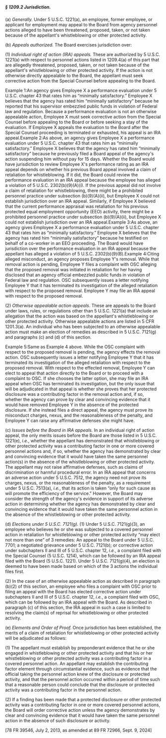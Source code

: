 ##### § 1209.2 Jurisdiction. #####

(a) *Generally.* Under 5 U.S.C. 1221(a), an employee, former employee, or applicant for employment may appeal to the Board from agency personnel actions alleged to have been threatened, proposed, taken, or not taken because of the appellant's whistleblowing or other protected activity.

(b) *Appeals authorized.* The Board exercises jurisdiction over:

(1) *Individual right of action (IRA) appeals.* These are authorized by 5 U.S.C. 1221(a) with respect to personnel actions listed in 1209.4(a) of this part that are allegedly threatened, proposed, taken, or not taken because of the appellant's whistleblowing or other protected activity. If the action is not otherwise directly appealable to the Board, the appellant must seek corrective action from the Special Counsel before appealing to the Board.

Example 1:An agency gives Employee X a performance evaluation under 5 U.S.C. chapter 43 that rates him as “minimally satisfactory.” Employee X believes that the agency has rated him “minimally satisfactory” because he reported that his supervisor embezzled public funds in violation of Federal law and regulation. Because a performance evaluation is not an otherwise appealable action, Employee X must seek corrective action from the Special Counsel before appealing to the Board or before seeking a stay of the evaluation. If Employee X appeals the evaluation to the Board after the Special Counsel proceeding is terminated or exhausted, his appeal is an IRA appeal.Example 2:As above, an agency gives Employee X a performance evaluation under 5 U.S.C. chapter 43 that rates him as “minimally satisfactory.” Employee X believes that the agency has rated him “minimally satisfactory” because he previously filed a Board appeal of the agency's action suspending him without pay for 15 days. Whether the Board would have jurisdiction to review Employee X's performance rating as an IRA appeal depends on whether his previous Board appeal involved a claim of retaliation for whistleblowing. If it did, the Board could review the performance evaluation in an IRA appeal because the employee has alleged a violation of 5 U.S.C. 2302(b)(9)(A)(i). If the previous appeal did not involve a claim of retaliation for whistleblowing, there might be a prohibited personnel practice under subsection (b)(9)(A)(ii), but Employee X could not establish jurisdiction over an IRA appeal. Similarly, if Employee X believed that the current performance appraisal was retaliation for his previous protected equal employment opportunity (EEO) activity, there might be a prohibited personnel practice under subsection (b)(9)(A)(ii), but Employee X could not establish jurisdiction over an IRA appeal.Example 3:As above, an agency gives Employee X a performance evaluation under 5 U.S.C. chapter 43 that rates him as “minimally satisfactory.” Employee X believes that the agency has rated him “minimally satisfactory” because he testified on behalf of a co-worker in an EEO proceeding. The Board would have jurisdiction over the performance evaluation in an IRA appeal because the appellant has alleged a violation of 5 U.S.C. 2302(b)(9)(B).Example 4:Citing alleged misconduct, an agency proposes Employee Y's removal. While that removal action is pending, Employee Y files a complaint with OSC alleging that the proposed removal was initiated in retaliation for her having disclosed that an agency official embezzled public funds in violation of Federal law and regulation. OSC subsequently issues a letter notifying Employee Y that it has terminated its investigation of the alleged retaliation with respect to the proposed removal. Employee Y may file an IRA appeal with respect to the proposed removal.

(2) *Otherwise appealable action appeals.* These are appeals to the Board under laws, rules, or regulations other than 5 U.S.C. 1221(a) that include an allegation that the action was based on the appellant's whistleblowing or other protected activity. Otherwise appealable actions are listed in 5 CFR 1201.3(a). An individual who has been subjected to an otherwise appealable action must make an election of remedies as described in 5 U.S.C. 7121(g) and paragraphs (c) and (d) of this section.

Example 5:Same as Example 4 above. While the OSC complaint with respect to the proposed removal is pending, the agency effects the removal action. OSC subsequently issues a letter notifying Employee Y that it has terminated its investigation of the alleged retaliation with respect to the proposed removal. With respect to the effected removal, Employee Y can elect to appeal that action directly to the Board or to proceed with a complaint to OSC. If she chooses the latter option, she may file an IRA appeal when OSC has terminated its investigation, but the only issue that will be adjudicated in that appeal is whether she proves that her protected disclosure was a contributing factor in the removal action and, if so, whether the agency can prove by clear and convincing evidence that it would have removed Employee Y in the absence of the protected disclosure. If she instead files a direct appeal, the agency must prove its misconduct charges, nexus, and the reasonableness of the penalty, and Employee Y can raise any affirmative defenses she might have.

(c) *Issues before the Board in IRA appeals.* In an individual right of action appeal, the only merits issues before the Board are those listed in 5 U.S.C. 1221(e), *i.e.*, whether the appellant has demonstrated that whistleblowing or other protected activity was a contributing factor in one or more covered personnel actions and, if so, whether the agency has demonstrated by clear and convincing evidence that it would have taken the same personnel action(s) in the absence of the whistleblowing or other protected activity. The appellant may not raise affirmative defenses, such as claims of discrimination or harmful procedural error. In an IRA appeal that concerns an adverse action under 5 U.S.C. 7512, the agency need not prove its charges, nexus, or the reasonableness of the penalty, as a requirement under 5 U.S.C. 7513(a), *i.e.*, that its action is taken “only for such cause as will promote the efficiency of the service.” However, the Board may consider the strength of the agency's evidence in support of its adverse action in determining whether the agency has demonstrated by clear and convincing evidence that it would have taken the same personnel action in the absence of the whistleblowing or other protected activity.

(d) *Elections under 5 U.S.C. 7121(g).* (1) Under 5 U.S.C. 7121(g)(3), an employee who believes he or she was subjected to a covered personnel action in retaliation for whistleblowing or other protected activity “may elect not more than one” of 3 remedies: An appeal to the Board under 5 U.S.C. 7701; a negotiated grievance under 5 U.S.C. 7121(b); or corrective action under subchapters II and III of 5 U.S.C. chapter 12, *i.e.*, a complaint filed with the Special Counsel (5 U.S.C. 1214), which can be followed by an IRA appeal filed with the Board (5 U.S.C. 1221). Under 5 U.S.C. 7121(g)(4), an election is deemed to have been made based on which of the 3 actions the individual files first.

(2) In the case of an otherwise appealable action as described in paragraph (b)(2) of this section, an employee who files a complaint with OSC prior to filing an appeal with the Board has elected corrective action under subchapters II and III of 5 U.S.C. chapter 12, *i.e.*, a complaint filed with OSC, which can be followed by an IRA appeal with the Board. As described in paragraph (c) of this section, the IRA appeal in such a case is limited to resolving the claim(s) of reprisal for whistleblowing or other protected activity.

(e) *Elements and Order of Proof.* Once jurisdiction has been established, the merits of a claim of retaliation for whistleblowing or other protected activity will be adjudicated as follows:

(1) The appellant must establish by preponderant evidence that he or she engaged in whistleblowing or other protected activity and that his or her whistleblowing or other protected activity was a contributing factor in a covered personnel action. An appellant may establish the contributing factor element through circumstantial evidence, such as evidence that the official taking the personnel action knew of the disclosure or protected activity, and that the personnel action occurred within a period of time such that a reasonable person could conclude that the disclosure or protected activity was a contributing factor in the personnel action.

(2) If a finding has been made that a protected disclosure or other protected activity was a contributing factor in one or more covered personnel actions, the Board will order corrective action unless the agency demonstrates by clear and convincing evidence that it would have taken the same personnel action in the absence of such disclosure or activity.

[78 FR 39546, July 2, 2013, as amended at 89 FR 72966, Sept. 9, 2024]
